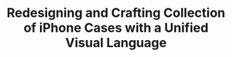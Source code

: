 ---
layout: project
title: "Redesigning and Crafting Collection of iPhone Cases with a Unified Visual Language"
client: "PureGear"
year: "2018"
sector: "Consumer electronics, mobile accessories"
description: "Enriching the company's product line by creating a diverse range of cases with a cohesive visual language."
brief: "PureGear wanted to expand their product offerings to a range of cases with a unified design language, allowing for a broader market appeal."
solution: "We built upon the company's initial design style to create a diverse range of cases. Infusing fresh ideas and employing various material combinations, we ensured a cohesive visual language throughout the products. The result was a collection of cases, all bound together by a shared design essence."
services:
 - "design research"
 - "branding and identity"
 - "ideation"
 - "3D CAD modeling"
 - "surfacing"
 - "design presentation"
 - "color"
 - "material"
 - "finish selection (CMF)"
 - "design documentation (tech pack)"
link: "https://www.pure-gear.com/"
main_image: "/assets/images/projects/puregear__iphone_case/h_w_Puregear.jpg"
images:
 - "/assets/images/projects/puregear__iphone_case/p_w_Puregear_01.jpg"
 - "/assets/images/projects/puregear__iphone_case/p_w_Puregear_02.jpg"
 - "/assets/images/projects/puregear__iphone_case/p_w_Puregear_03.jpg"
 - "/assets/images/projects/puregear__iphone_case/p_w_Puregear_04.jpg"
 - "/assets/images/projects/puregear__iphone_case/p_w_Puregear_05 .jpg"

---